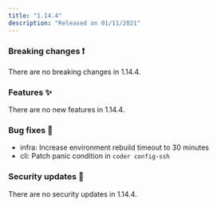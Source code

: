 ```yaml
---
title: "1.14.4"
description: "Released on 01/11/2021"
---
```


### Breaking changes ❗

There are no breaking changes in 1.14.4.

### Features ✨

There are no new features in 1.14.4.

### Bug fixes 🐛

- infra: Increase environment rebuild timeout to 30 minutes
- cli: Patch panic condition in `coder config-ssh`

### Security updates 🔐

There are no security updates in 1.14.4.
